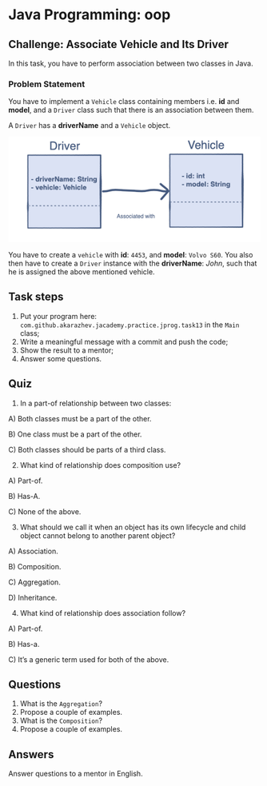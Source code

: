 # Java Programming: oop

## Challenge: Associate Vehicle and Its Driver

In this task, you have to perform association between two classes in Java.

### Problem Statement

You have to implement a `Vehicle` class containing members i.e. <b>id</b> and <b>model</b>, and a `Driver` class 
such that there is an association between them.

A `Driver` has a <b>driverName</b> and a `Vehicle` object.

![alt text](../../etc/oop/driver-vehicle.png "Driver, Vehicle: Class Representation")

You have to create a `vehicle` with <b>id</b>: `4453`, and <b>model</b>: `Volvo S60`. 
You also then have to create a `Driver` instance with the <b>driverName</b>: <i>John</i>, such that he is assigned 
the above mentioned vehicle.

## Task steps

1. Put your program here: `com.github.akarazhev.jacademy.practice.jprog.task13` in the `Main` class;
2. Write a meaningful message with a commit and push the code;
3. Show the result to a mentor;
4. Answer some questions.

## Quiz

1. In a part-of relationship between two classes:

A) Both classes must be a part of the other.

B) One class must be a part of the other.

C) Both classes should be parts of a third class.

2. What kind of relationship does composition use?

A) Part-of.

B) Has-A.

C) None of the above.

3. What should we call it when an object has its own lifecycle and child object cannot belong to another parent object?

A) Association.

B) Composition.

C) Aggregation.

D) Inheritance.

4. What kind of relationship does association follow?

A) Part-of.

B) Has-a.

C) It’s a generic term used for both of the above.

## Questions

1. What is the `Aggregation`?
2. Propose a couple of examples.
3. What is the `Composition`?
4. Propose a couple of examples.

## Answers

Answer questions to a mentor in English.
